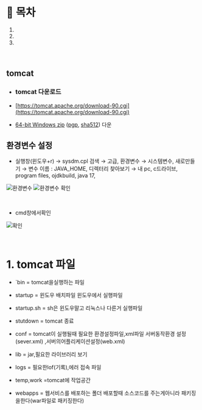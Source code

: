 # 🔖 목차
1.
2.
3.

<br/>

## tomcat
- ### tomcat 다운로드

- [https://tomcat.apache.org/download-90.cgi](https://tomcat.apache.org/download-90.cgi)

- [64-bit Windows zip](https://dlcdn.apache.org/tomcat/tomcat-9/v9.0.75/bin/apache-tomcat-9.0.75-windows-x64.zip) ([pgp](https://downloads.apache.org/tomcat/tomcat-9/v9.0.75/bin/apache-tomcat-9.0.75-windows-x64.zip.asc), [sha512](https://downloads.apache.org/tomcat/tomcat-9/v9.0.75/bin/apache-tomcat-9.0.75-windows-x64.zip.sha512)) 다운

## 환경변수 설정


- 실행창(윈도우+r) → sysdm.cpl 검색 → 고급, 환경변수 → 시스템변수, 새로만들기 → 변수 이름 : JAVA_HOME, 디렉터리 찾아보기 → 내 pc, c드라이브, program files, ojdkbuild, java 17, 

![환경변수](https://user-images.githubusercontent.com/126074577/239743296-ef12121d-a033-4f31-9598-aeb404f8f882.png)
![환경변수 확인](https://user-images.githubusercontent.com/126074577/239743314-3b437b18-3a35-40c8-8452-89d51c4b0be1.png)

<br/>

- cmd창에서확인

![확인](https://user-images.githubusercontent.com/126074577/239743311-e5ef4bef-10c2-4147-a357-50fb828b3650.png)






<br/>

# 1. tomcat 파일
- `bin = tomcat을실행하는 파일
- startup = 윈도우 배치파일 윈도우에서 실행파일
- startup.sh = sh은 윈도우말고 리눅스나 다른거 실행파일
- stutdown = tomcat 종료


- conf = tomcat이 실행될때 필요한 환경설정파일,xml파일 서버동작환경 설정(sever.xml) ,서버의어플리케이션설정(web.xml)

- lib = jar,필요한 라이브러리 보기

- logs = 필요한lof(기록),에러 접속 파일

- temp,work =tomcat에 작업공간

- webapps = 웹서비스를 배포하는 폴더 배포할때 소스코드를 주는게아니라 패키징을한다(war파일로 패키징한다)




